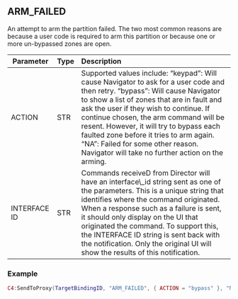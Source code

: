## ARM\_FAILED

An attempt to arm the partition failed.  The two most common reasons are because a user code is required to arm this partition or because one or more un-bypassed zones are open.


| Parameter    | Type | Description                                                                                                                                                                                                                                                                                                                                                                                                                                       |
| ------------ | ---- | :------------------------------------------------------------------------------------------------------------------------------------------------------------------------------------------------------------------------------------------------------------------------------------------------------------------------------------------------------------------------------------------------------------------------------------------------ |
| ACTION       | STR  | Supported values include: “keypad”: Will cause Navigator to ask for a user code and then retry. “bypass”: Will cause Navigator to show a list of zones that are in fault and ask the user if they wish to continue. If continue chosen, the arm command will be resent.  However, it will try to bypass each faulted zone before it tries to arm again. “NA”: Failed for some other reason.  Navigator will take no further action on the arming. |
| INTERFACE ID | STR  | Commands receiveD from Director will have an interface\\\_id string sent as one of the parameters.  This is a unique string that identifies where the command originated. When a response such as a failure is sent, it should only display on the UI that originated the command.  To support this, the INTERFACE ID string is sent back with the notification. Only the original UI will show the results of this notification.                 |


### Example

```lua
C4:SendToProxy(TargetBindingID, "ARM_FAILED", { ACTION = "bypass" }, "NOTIFY")
```
